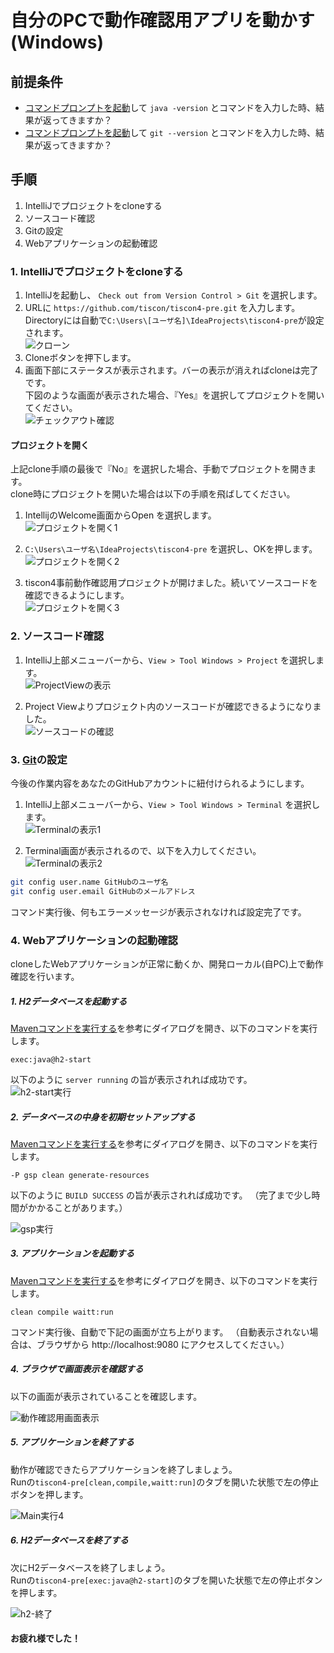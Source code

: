 # 自分のPCで動作確認用アプリを動かす(Windows)

## 前提条件

* [コマンドプロンプトを起動](tipsForWin.md#コマンドプロンプトの起動方法)して `java -version` とコマンドを入力した時、結果が返ってきますか？
* [コマンドプロンプトを起動](tipsForWin.md#コマンドプロンプトの起動方法)して `git --version` とコマンドを入力した時、結果が返ってきますか？

## 手順
1. IntelliJでプロジェクトをcloneする
2. ソースコード確認
3. Gitの設定
4. Webアプリケーションの起動確認

### 1. IntelliJでプロジェクトをcloneする

1. IntelliJを起動し、 `Check out from Version Control > Git` を選択します。
1. URLに `https://github.com/tiscon/tiscon4-pre.git` を入力します。<br>
Directoryには自動で`C:\Users\[ユーザ名]\IdeaProjects\tiscon4-pre`が設定されます。<br>
![クローン](../image/intelliJ_cloneRepository.png)
1. Cloneボタンを押下します。
1. 画面下部にステータスが表示されます。バーの表示が消えればcloneは完了です。<br>
下図のような画面が表示された場合、『Yes』を選択してプロジェクトを開いてください。<br>
![チェックアウト確認](../image/intellij_clone-repository_confirm-checkout.png)

#### プロジェクトを開く

上記clone手順の最後で『No』を選択した場合、手動でプロジェクトを開きます。<br>
clone時にプロジェクトを開いた場合は以下の手順を飛ばしてください。

1. IntellijのWelcome画面からOpen を選択します。<br>
![プロジェクトを開く1](../image/intellij_top_open.png)

1. `C:\Users\ユーザ名\IdeaProjects\tiscon4-pre` を選択し、OKを押します。<br>
![プロジェクトを開く2](../image/intellij_top_open_project.png)

1. tiscon4事前動作確認用プロジェクトが開けました。続いてソースコードを確認できるようにします。<br>
![プロジェクトを開く3](../image/intellij_open.png)

### 2. ソースコード確認

1. IntelliJ上部メニューバーから、`View > Tool Windows > Project` を選択します。<br>
![ProjectViewの表示](../image/intellij_open_project.png)

1. Project Viewよりプロジェクト内のソースコードが確認できるようになりました。<br>
![ソースコードの確認](../image/intellij_project-window.png)

### 3. [Git](https://git-scm.com/)の設定

今後の作業内容をあなたのGitHubアカウントに紐付けられるようにします。

1. IntelliJ上部メニューバーから、`View > Tool Windows > Terminal` を選択します。<br>
![Terminalの表示1](../image/intellij_open_terminal.png)

1. Terminal画面が表示されるので、以下を入力してください。<br>
![Terminalの表示2](../image/intellij_opened_terminal.png)
```sh
git config user.name GitHubのユーザ名
git config user.email GitHubのメールアドレス
```
コマンド実行後、何もエラーメッセージが表示されなければ設定完了です。


### 4. Webアプリケーションの起動確認

cloneしたWebアプリケーションが正常に動くか、開発ローカル(自PC)上で動作確認を行います。

##### 1. H2データベースを起動する
[Mavenコマンドを実行する](tipsForMac.md#mavenコマンドを実行する)を参考にダイアログを開き、以下のコマンドを実行します。

```text
exec:java@h2-start
```

以下のように `server running` の旨が表示されれば成功です。<br>
![h2-start実行](../image/intellij_h2_server_running.png)

##### 2. データベースの中身を初期セットアップする
[Mavenコマンドを実行する](tipsForWin.md#mavenコマンドを実行する)を参考にダイアログを開き、以下のコマンドを実行します。

```text
-P gsp clean generate-resources
```

以下のように `BUILD SUCCESS` の旨が表示されれば成功です。
（完了まで少し時間がかかることがあります。）

![gsp実行](../image/intellij_run_gsp.png)

##### 3. アプリケーションを起動する
[Mavenコマンドを実行する](tipsForWin.md#mavenコマンドを実行する)を参考にダイアログを開き、以下のコマンドを実行します。

```text
clean compile waitt:run
```

コマンド実行後、自動で下記の画面が立ち上がります。
（自動表示されない場合は、ブラウザから http://localhost:9080 にアクセスしてください。）

##### 4. ブラウザで画面表示を確認する
以下の画面が表示されていることを確認します。

![動作確認用画面表示](../image/tiscon4_prior_confirmation.png)

##### 5. アプリケーションを終了する
動作が確認できたらアプリケーションを終了しましょう。<br>
Runの`tiscon4-pre[clean,compile,waitt:run]`のタブを開いた状態で左の停止ボタンを押します。

![Main実行4](../image/intellij_stop_application-main.png)

##### 6.  H2データベースを終了する
次にH2データベースを終了しましょう。<br>
Runの`tiscon4-pre[exec:java@h2-start]`のタブを開いた状態で左の停止ボタンを押します。

![h2-終了](../image/intellij_h2_server_stop.png)

#### お疲れ様でした！